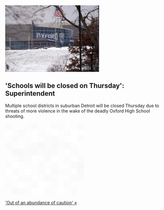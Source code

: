 
!['Schools will be closed on Thursday': Superintendent](./20211202235854.png)
## 'Schools will be closed on Thursday': Superintendent

Multiple school districts in suburban Detroit will be closed Thursday due to threats of more violence in the wake of the deadly Oxford High School shooting.

![pic](../square_bg.png)

['Out of an abundance of caution' »](https://www.yahoo.com/news/michigan-school-shooting-more-threats-125304621.html)
